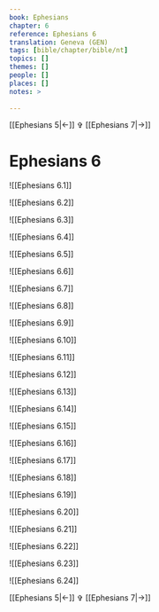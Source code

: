 ```yaml
---
book: Ephesians
chapter: 6
reference: Ephesians 6
translation: Geneva (GEN)
tags: [bible/chapter/bible/nt]
topics: []
themes: []
people: []
places: []
notes: >
  
---
```


[[Ephesians 5|<-]] ✞ [[Ephesians 7|->]]

# Ephesians 6

![[Ephesians 6.1]]

![[Ephesians 6.2]]

![[Ephesians 6.3]]

![[Ephesians 6.4]]

![[Ephesians 6.5]]

![[Ephesians 6.6]]

![[Ephesians 6.7]]

![[Ephesians 6.8]]

![[Ephesians 6.9]]

![[Ephesians 6.10]]

![[Ephesians 6.11]]

![[Ephesians 6.12]]

![[Ephesians 6.13]]

![[Ephesians 6.14]]

![[Ephesians 6.15]]

![[Ephesians 6.16]]

![[Ephesians 6.17]]

![[Ephesians 6.18]]

![[Ephesians 6.19]]

![[Ephesians 6.20]]

![[Ephesians 6.21]]

![[Ephesians 6.22]]

![[Ephesians 6.23]]

![[Ephesians 6.24]]

[[Ephesians 5|<-]] ✞ [[Ephesians 7|->]]
